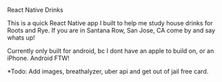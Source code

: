 React Native Drinks

This is a quick React Native app I built to help me study house drinks for Roots and Rye. If you are in Santana Row, San Jose, CA come by and say whats up!

Currently only built for android, bc I dont have an apple to build on, or an iPhone. Android FTW!

*Todo: Add images, breathalyzer, uber api and get out of jail free card.
